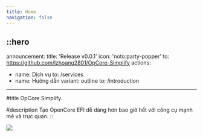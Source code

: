 ```yaml
---
title: Home
navigation: false
---
```


::hero
---
announcement:
  title: 'Release v0.0.1'
  icon: 'noto:party-popper'
  to: https://github.com/lzhoang2801/OpCore-Simplify
actions:
  - name: Dịch vụ
    to: /services
  - name: Hướng dẫn
    variant: outline
    to: /introduction
---

#title
OpCore Simplify.

#description
Tạo OpenCore EFI dễ dàng hơn bao giờ hết với công cụ mạnh mẽ và trực quan.
::

<div class="flex justify-center">
    <img
    src="https://cdn.neowin.com/news/images/uploaded/2024/06/1718089682_macos_sequoia_story.jpg"
  />
</div>
